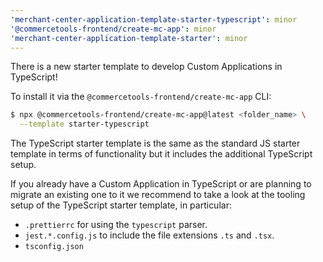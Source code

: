 ```yaml
---
'merchant-center-application-template-starter-typescript': minor
'@commercetools-frontend/create-mc-app': minor
'merchant-center-application-template-starter': minor
---
```


There is a new starter template to develop Custom Applications in TypeScript!

To install it via the `@commercetools-frontend/create-mc-app` CLI:

```bash
$ npx @commercetools-frontend/create-mc-app@latest <folder_name> \
  --template starter-typescript
```

The TypeScript starter template is the same as the standard JS starter template in terms of functionality
but it includes the additional TypeScript setup.

If you already have a Custom Application in TypeScript or are planning to migrate an existing one to it
we recommend to take a look at the tooling setup of the TypeScript starter template, in particular:

- `.prettierrc` for using the `typescript` parser.
- `jest.*.config.js` to include the file extensions `.ts` and `.tsx`.
- `tsconfig.json`
